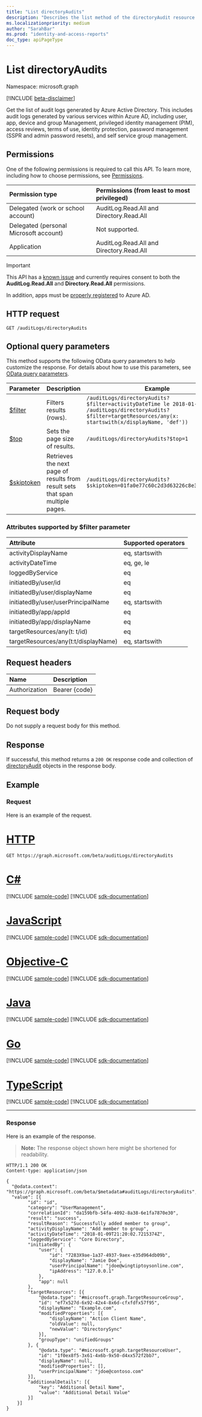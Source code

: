 ```yaml
---
title: "List directoryAudits"
description: "Describes the list method of the directoryAudit resource (entity) from the Microsoft Graph API (beta version)."
ms.localizationpriority: medium
author: "SarahBar"
ms.prod: "identity-and-access-reports"
doc_type: apiPageType
---
```


# List directoryAudits

Namespace: microsoft.graph

[!INCLUDE [beta-disclaimer](../../includes/beta-disclaimer.md)]

Get the list of audit logs generated by Azure Active Directory. This includes audit logs generated by various services within Azure AD, including user, app, device and group Management, privileged identity management (PIM), access reviews, terms of use, identity protection, password management (SSPR and admin password resets), and self service group management.

## Permissions

One of the following permissions is required to call this API. To learn more, including how to choose permissions, see [Permissions](/graph/permissions-reference).

|Permission type      | Permissions (from least to most privileged)              |
|:--------------------|:---------------------------------------------------------|
|Delegated (work or school account) | AuditLog.Read.All and Directory.Read.All |
|Delegated (personal Microsoft account) | Not supported.   |
|Application | AuditLog.Read.All and Directory.Read.All | 

> [!IMPORTANT]
> This API has a [known issue](/graph/known-issues#azure-ad-activity-reports) and currently requires consent to both the **AuditLog.Read.All** and **Directory.Read.All** permissions.

In addition, apps must be [properly registered](/azure/active-directory/active-directory-reporting-api-prerequisites-azure-portal) to Azure AD.

## HTTP request

<!-- { "blockType": "ignored" } -->
```http
GET /auditLogs/directoryAudits
```

## Optional query parameters

This method supports the following OData query parameters to help customize the response. For details about how to use this parameters, see [OData query parameters](/graph/query-parameters).

|Parameter     |Description                            |Example|
|:--------------------|----------------|------------------------------------------------------------------------|
|[$filter](/graph/query-parameters#filter-parameter)|Filters results (rows). |`/auditLogs/directoryAudits?$filter=activityDateTime le 2018-01-24`<br>`/auditLogs/directoryAudits?$filter=targetResources/any(x: startswith(x/displayName, 'def'))` |
|[$top](/graph/query-parameters#top-parameter)|Sets the page size of results.|`/auditLogs/directoryAudits?$top=1`|
|[$skiptoken](/graph/query-parameters#skiptoken-parameter)|Retrieves the next page of results from result sets that span multiple pages.|`/auditLogs/directoryAudits?$skiptoken=01fa0e77c60c2d3d63226c8e3294c860__1`|

### Attributes supported by $filter parameter

|Attribute        |Supported operators|
|:----------------|:------|
|activityDisplayName| eq, startswith|
|activityDateTime| eq, ge, le|
|loggedByService|eq|
|initiatedBy/user/id|eq|
|initiatedBy/user/displayName| eq|
|initiatedBy/user/userPrincipalName| eq, startswith|
|initiatedBy/app/appId| eq|
|initiatedBy/app/displayName| eq|
|targetResources/any(t: t/id)| eq|
|targetResources/any(t:t/displayName)| eq, startswith|

## Request headers

| Name      |Description|
|:----------|:----------|
| Authorization  | Bearer {code}|

## Request body

Do not supply a request body for this method.

## Response

If successful, this method returns a `200 OK` response code and collection of [directoryAudit](../resources/directoryaudit.md) objects in the response body.

## Example

### Request

Here is an example of the request.

# [HTTP](#tab/http)
<!-- {
  "blockType": "request",
  "name": "get_directoryaudits"
}-->

```msgraph-interactive
GET https://graph.microsoft.com/beta/auditLogs/directoryAudits
```
# [C#](#tab/csharp)
[!INCLUDE [sample-code](../includes/snippets/csharp/get-directoryaudits-csharp-snippets.md)]
[!INCLUDE [sdk-documentation](../includes/snippets/snippets-sdk-documentation-link.md)]

# [JavaScript](#tab/javascript)
[!INCLUDE [sample-code](../includes/snippets/javascript/get-directoryaudits-javascript-snippets.md)]
[!INCLUDE [sdk-documentation](../includes/snippets/snippets-sdk-documentation-link.md)]

# [Objective-C](#tab/objc)
[!INCLUDE [sample-code](../includes/snippets/objc/get-directoryaudits-objc-snippets.md)]
[!INCLUDE [sdk-documentation](../includes/snippets/snippets-sdk-documentation-link.md)]

# [Java](#tab/java)
[!INCLUDE [sample-code](../includes/snippets/java/get-directoryaudits-java-snippets.md)]
[!INCLUDE [sdk-documentation](../includes/snippets/snippets-sdk-documentation-link.md)]

# [Go](#tab/go)
[!INCLUDE [sample-code](../includes/snippets/go/get-directoryaudits-go-snippets.md)]
[!INCLUDE [sdk-documentation](../includes/snippets/snippets-sdk-documentation-link.md)]

# [TypeScript](#tab/typescript)
[!INCLUDE [sample-code](../includes/snippets/typescript/get-directoryaudits-typescript-snippets.md)]
[!INCLUDE [sdk-documentation](../includes/snippets/snippets-sdk-documentation-link.md)]

---


### Response

Here is an example of the response. 

>**Note:** The response object shown here might be shortened for readability.
<!-- {
  "blockType": "response",
  "truncated": true,
  "@odata.type": "microsoft.graph.directoryAudit",
  "isCollection": true
} -->

```http
HTTP/1.1 200 OK
Content-type: application/json

{
  "@odata.context": "https://graph.microsoft.com/beta/$metadata#auditLogs/directoryAudits",
  "value": [{
		"id": "id",
		"category": "UserManagement",
		"correlationId": "da159bfb-54fa-4092-8a38-6e1fa7870e30",
		"result": "success",
		"resultReason": "Successfully added member to group",
		"activityDisplayName": "Add member to group",
		"activityDateTime": "2018-01-09T21:20:02.7215374Z",
		"loggedByService": "Core Directory",
		"initiatedBy": {
			"user": {
				"id": "7283X9ae-1a37-4937-9aex-e35d964db09b",
				"displayName": "Jamie Doe",
				"userPrincipalName": "jdoe@wingtiptoysonline.com",
				"ipAddress": "127.0.0.1"
			},
			"app": null
		},
		"targetResources": [{
			"@odata.type": "#microsoft.graph.TargetResourceGroup",
			"id": "ef7x527d-6x92-42x4-8x6d-cfxfdfx57f95",
			"displayName": "Example.com",
			"modifiedProperties": [{
				"displayName": "Action Client Name",
				"oldValue": null,
				"newValue": "DirectorySync"
			}],
			"groupType": "unifiedGroups"
		}, {
			"@odata.type": "#microsoft.graph.targetResourceUser",
			"id": "1f0ex8f5-3x61-4x6b-9x50-d4xx572f2bb7",
			"displayName": null,
			"modifiedProperties": [],
			"userPrincipalName": "jdoe@contoso.com"
		}],
		"additionalDetails": [{
			"key": "Additional Detail Name",
			"value": "Additional Detail Value"
		}]
	}]
}
```

<!-- uuid: 8fcb5dbc-d5aa-4681-8e31-b001d5168d79
2015-10-25 14:57:30 UTC -->
<!-- {
  "type": "#page.annotation",
  "description": "List directoryAudits",
  "keywords": "",
  "section": "documentation",
  "tocPath": "",
  "suppressions": [
  ]
}-->
